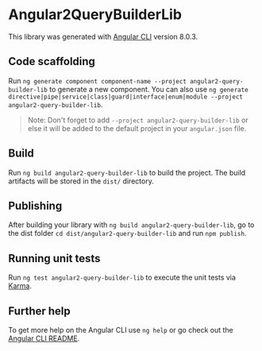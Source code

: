 # Angular2QueryBuilderLib

This library was generated with [Angular CLI](https://github.com/angular/angular-cli) version 8.0.3.

## Code scaffolding

Run `ng generate component component-name --project angular2-query-builder-lib` to generate a new component. You can also use `ng generate directive|pipe|service|class|guard|interface|enum|module --project angular2-query-builder-lib`.
> Note: Don't forget to add `--project angular2-query-builder-lib` or else it will be added to the default project in your `angular.json` file. 

## Build

Run `ng build angular2-query-builder-lib` to build the project. The build artifacts will be stored in the `dist/` directory.

## Publishing

After building your library with `ng build angular2-query-builder-lib`, go to the dist folder `cd dist/angular2-query-builder-lib` and run `npm publish`.

## Running unit tests

Run `ng test angular2-query-builder-lib` to execute the unit tests via [Karma](https://karma-runner.github.io).

## Further help

To get more help on the Angular CLI use `ng help` or go check out the [Angular CLI README](https://github.com/angular/angular-cli/blob/master/README.md).
